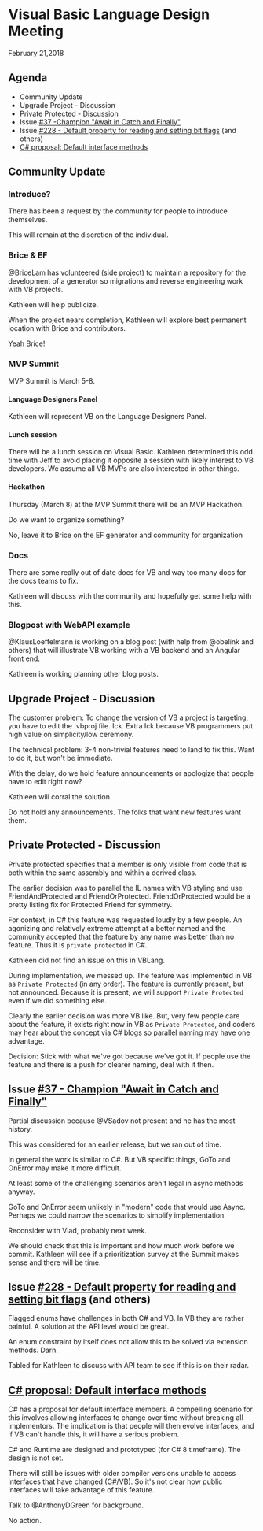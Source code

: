 # Visual Basic Language Design Meeting

February 21,2018

## Agenda

* Community Update
* Upgrade Project - Discussion
* Private Protected - Discussion
* Issue [#37 -Champion "Await in Catch and Finally"](https://github.com/dotnet/vblang/issues/37)
* Issue [#228 - Default property for reading and setting bit flags](https://github.com/dotnet/vblang/issues/228) (and others)
* [C# proposal: Default interface methods](https://github.com/dotnet/csharplang/blob/master/proposals/default-interface-methods.md)

## Community Update

### Introduce?

There has been a request by the community for people to introduce themselves.

This will remain at the discretion of the individual.

### Brice & EF

@BriceLam has volunteered (side project) to maintain a repository for the development of a generator so migrations and reverse engineering work with VB projects.

Kathleen will help publicize.

When the project nears completion, Kathleen will explore best permanent location with Brice and contributors.

Yeah Brice!

### MVP Summit

MVP Summit is March 5-8.

#### Language Designers Panel

Kathleen will represent VB on the Language Designers Panel.

#### Lunch session

There will be a lunch session on Visual Basic. Kathleen determined this odd time with Jeff to avoid placing it opposite a session with likely interest to VB developers. We assume all VB MVPs are also interested in other things.

#### Hackathon

Thursday (March 8) at the MVP Summit there will be an MVP Hackathon.

Do we want to organize something?

No, leave it to Brice on the EF generator and community for organization

### Docs

There are some really out of date docs for VB and way too many docs for the docs teams to fix.

Kathleen will discuss with the community and hopefully get some help with this.

### Blogpost with WebAPI example

@KlausLoeffelmann is working on a blog post (with help from @obelink and others) that will illustrate VB working with a VB backend and an Angular front end.

Kathleen is working planning other blog posts.

## Upgrade Project - Discussion

The customer problem: To change the version of VB a project is targeting, you have to edit the .vbproj file. Ick. Extra Ick because VB programmers put high value on simplicity/low ceremony.

The technical problem: 3-4 non-trivial features need to land to fix this. Want to do it, but won't be immediate.

With the delay, do we hold feature announcements or apologize that people have to edit right now?

Kathleen will corral the solution.

Do not hold any announcements. The folks that want new features want them.

## Private Protected - Discussion

Private protected specifies that a member is only visible from code that is both within the same assembly and within a derived class.

The earlier decision was to parallel the IL names with VB styling and use FriendAndProtected and FriendOrProtected. FriendOrProtected would be a pretty listing fix for Protected Friend for symmetry.

For context, in C# this feature was requested loudly by a few people. An agonizing and relatively extreme attempt at a better named and the community accepted that the feature by any name was better than no feature. Thus it is `private protected` in C#. 

Kathleen did not find an issue on this in VBLang.

During implementation, we messed up. The feature was implemented in VB as `Private Protected` (in any order). The feature is currently present, but not announced. Because it is present, we will support `Private Protected` even if we did something else. 

Clearly the earlier decision was more VB like. But, very few people care about the feature, it exists right now in VB as `Private Protected`, and coders may hear about the concept via C# blogs so parallel naming may have one advantage.

Decision: Stick with what we've got because we've got it. If people use the feature and there is a push for clearer naming, deal with it then.

## Issue [#37 - Champion "Await in Catch and Finally"](https://github.com/dotnet/vblang/issues/37)

Partial discussion because @VSadov not present and he has the most history.

This was considered for an earlier release, but we ran out of time.

In general the work is similar to C#. But VB specific things, GoTo and OnError may make it more difficult.

At least some of the challenging scenarios aren't legal in async methods anyway.

GoTo and OnError seem unlikely in "modern" code that would use Async. Perhaps we could narrow the scenarios to simplify implementation. 

Reconsider with Vlad, probably next week.

We should check that this is important and how much work before we commit. Kathleen will see if a prioritization survey at the Summit makes sense and there will be time.

## Issue [#228 - Default property for reading and setting bit flags](https://github.com/dotnet/vblang/issues/228) (and others)

Flagged enums have challenges in both C# and VB. In VB they are rather painful. A solution at the API level would be great.

An enum constraint by itself does not allow this to be solved via extension methods. Darn.

Tabled for Kathleen to discuss with API team to see if this is on their radar.

## [C# proposal: Default interface methods](https://github.com/dotnet/csharplang/blob/master/proposals/default-interface-methods.md)

C# has a proposal for default interface members. A compelling scenario for this involves allowing interfaces to change over time without breaking all implementors. The implication is that people will then evolve interfaces, and if VB can't handle this, it will have a serious problem.

C# and Runtime are designed and prototyped (for C# 8 timeframe). The design is not set.

There will still be issues with older compiler versions unable to access interfaces that have changed (C#/VB). So it's not clear how public interfaces will take advantage of this feature.

Talk to @AnthonyDGreen for background.

No action.
